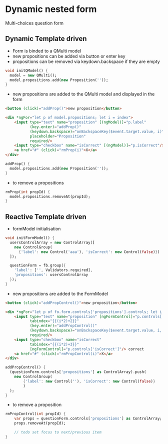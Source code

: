 # Dynamic nested form

Multi-choices question form

## Dynamic Template driven 

- Form is binded to a QMulti model
- new propositions can be added via button or enter key
- propositions can be removed via keydown.backspace if they are empty

```dart
void initQModel() {
  model = new QMulti();
  model.propositions.add(new Proposition(''));
}
```

- new propositions are added to the QMulti model and displayed in the form  

```html
<button (click)="addProp()">new proposition</button>

<div *ngFor="let p of model.propositions; let i = index">
    <input type="text" name="proposition" [(ngModel)]="p.label"
           (key.enter)="addProp()"
           (keydown.backspace)="onBackspaceKey($event.target.value, i)"
           placeholder="Proposition"
           required/>
    <input type="checkbox" name="isCorrect" [(ngModel)]="p.isCorrect"/> correct
    <a href="#" (click)="rmProp(i)">X</a>
</div>
```

```dart
addProp() {
  model.propositions.add(new Proposition(''));
}
```

- to remove a propositions

```dart
rmProp(int propId) {
  model.propositions.removeAt(propId);
}
```

## Reactive Template driven 

- formModel initialisation

```dart
void initFormModel() {
  usersControlArray = new ControlArray([
    new ControlGroup(
      {'label': new Control('aaa'), 'isCorrect': new Control(false)})
  ]);

  questionForm = fb.group({
    'label': ['', Validators.required],
    'propositions': usersControlArray
  });
}
```

- new propositions are added to the FormModel

```html
<button (click)="addPropControl()">new proposition</button>

<div *ngFor="let p of fo.form.controls['propositions'].controls; let i = index">
    <input type="text" name="proposition" [ngFormControl]="p.controls['label']"
           tabindex="{{(i*2)+2}}"
           (key.enter)="addPropControl()"
           (keydown.backspace)="onBackspaceKey($event.target.value, i, true)"
           required/>
    <input type="checkbox" name="isCorrect"
           tabindex="{{(i*2)+3}}"
           [ngFormControl]="p.controls['isCorrect']"/> correct
    <a href="#" (click)="rmPropControl(i)">X</a>
</div>
```

```dart
addPropControl() {
  (questionForm.controls['propositions'] as ControlArray).push(
    new ControlGroup(
        {'label': new Control(''), 'isCorrect': new Control(false)}
        )
  );
}
```

- to remove a proposition

```dart
rmPropControl(int propId) {
    var props = questionForm.controls['propositions'] as ControlArray;
    props.removeAt(propId);

    // todo set focus to next/previous item
}
```